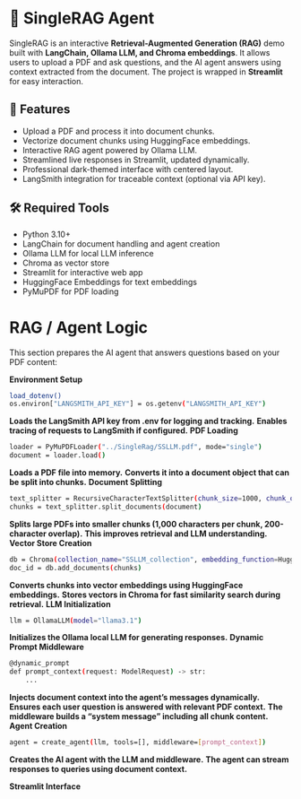 # 🦙 **SingleRAG Agent**
SingleRAG is an interactive **Retrieval-Augmented Generation (RAG)** demo built with **LangChain, Ollama LLM, and Chroma embeddings**. It allows users to upload a PDF and ask questions, and the AI agent answers using context extracted from the document.
The project is wrapped in **Streamlit** for easy interaction.

## 🔹 **Features**
- Upload a PDF and process it into document chunks.
- Vectorize document chunks using HuggingFace embeddings.
- Interactive RAG agent powered by Ollama LLM.
- Streamlined live responses in Streamlit, updated dynamically.
- Professional dark-themed interface with centered layout.
- LangSmith integration for traceable context (optional via API key).

## 🛠 **Required Tools**
- Python 3.10+
- LangChain for document handling and agent creation
- Ollama LLM for local LLM inference
- Chroma as vector store
- Streamlit for interactive web app
- HuggingFace Embeddings for text embeddings
- PyMuPDF for PDF loading

# **RAG / Agent Logic**
This section prepares the AI agent that answers questions based on your PDF content:

**Environment Setup**
```bash 
load_dotenv()
os.environ["LANGSMITH_API_KEY"] = os.getenv("LANGSMITH_API_KEY")
```
**Loads the LangSmith API key from .env for logging and tracking.**
**Enables tracing of requests to LangSmith if configured.**
**PDF Loading**
```bash
loader = PyMuPDFLoader("../SingleRag/SSLLM.pdf", mode="single")
document = loader.load()
```
**Loads a PDF file into memory.**
**Converts it into a document object that can be split into chunks.**
**Document Splitting**
```bash
text_splitter = RecursiveCharacterTextSplitter(chunk_size=1000, chunk_overlap=200)
chunks = text_splitter.split_documents(document)
```
**Splits large PDFs into smaller chunks (1,000 characters per chunk, 200-character overlap).**
**This improves retrieval and LLM understanding.**
**Vector Store Creation**
```bash
db = Chroma(collection_name="SSLLM_collection", embedding_function=HuggingFaceEmbeddings())
doc_id = db.add_documents(chunks)
```
**Converts chunks into vector embeddings using HuggingFace embeddings.**
**Stores vectors in Chroma for fast similarity search during retrieval.**
**LLM Initialization**
```bash
llm = OllamaLLM(model="llama3.1")
```
**Initializes the Ollama local LLM for generating responses.**
**Dynamic Prompt Middleware**
```bash
@dynamic_prompt
def prompt_context(request: ModelRequest) -> str:
    ...
```
**Injects document context into the agent’s messages dynamically.**
**Ensures each user question is answered with relevant PDF context.**
**The middleware builds a “system message” including all chunk content.**
**Agent Creation**
```bash
agent = create_agent(llm, tools=[], middleware=[prompt_context])
```
**Creates the AI agent with the LLM and middleware.**
**The agent can stream responses to queries using document context.**

**Streamlit Interface**